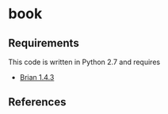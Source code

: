 # book

## Requirements

This code is written in Python 2.7 and requires

* [Brian 1.4.3](http://briansimulator.org/)

## References
